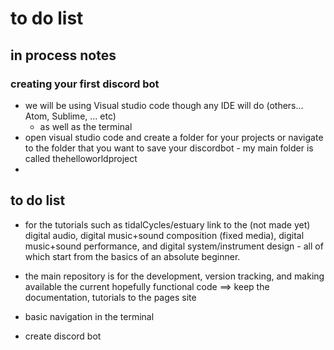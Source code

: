 # to do list
## in process notes
### creating your first discord bot
- we will be using Visual studio code though any IDE will do (others... Atom, Sublime, ... etc)
    - as well as the terminal 
- open visual studio code and create a folder for your projects or navigate to the folder that you want to save your discordbot - my main folder is called thehelloworldproject
- 




## to do list
- for the tutorials such as tidalCycles/estuary link to the (not made yet) digital audio, digital music+sound composition (fixed media), digital music+sound performance, and digital system/instrument design - all of which start from the basics of an absolute beginner. 

- the main repository is for the development, version tracking, and making available the current hopefully functional code ==> keep the documentation, tutorials to the pages site
- basic navigation in the terminal
- create discord bot